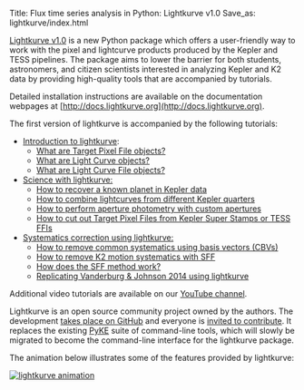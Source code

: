 Title: Flux time series analysis in Python: Lightkurve v1.0
Save_as: lightkurve/index.html

[Lightkurve v1.0](http://lightkurve.org) is a new Python package
which offers a user-friendly way to work with the pixel and lightcurve
products produced by the Kepler and TESS pipelines.
The package aims to lower the barrier for both students, astronomers,
and citizen scientists interested in analyzing Kepler and K2 data
by providing high-quality tools that are accompanied by tutorials.

Detailed installation instructions are available on the documentation
webpages at [http://docs.lightkurve.org](http://docs.lightkurve.org).

The first version of lightkurve is accompanied by the following tutorials:

* [Introduction to lightkurve](http://docs.lightkurve.org/tutorials/section1.html):
    * [What are Target Pixel File objects?](http://docs.lightkurve.org/tutorials/1.02-target-pixel-files.html)
    * [What are Light Curve objects?](http://docs.lightkurve.org/tutorials/1.03-what-are-lightcurves.html)
    * [What are Light Curve File objects?](http://docs.lightkurve.org/tutorials/1.04-lightcurve-files.html)
* [Science with lightkurve:](http://docs.lightkurve.org/tutorials/section2.html)
    * [How to recover a known planet in Kepler data](http://docs.lightkurve.org/tutorials/2.02-recover-a-planet.html)
    * [How to combine lightcurves from different Kepler quarters](http://docs.lightkurve.org/tutorials/2.03-appending-lightcurves.html)
    * [How to perform aperture photometry with custom apertures](http://docs.lightkurve.org/tutorials/2.05-making-custom-apertures.html)
    * [How to cut out Target Pixel Files from Kepler Super Stamps or TESS FFIs](http://docs.lightkurve.org/tutorials/cutting-out-tpfs-from-tess-ffis.html)
* [Systematics correction using lightkurve:](http://docs.lightkurve.org/tutorials/section3.html)
    * [How to remove common systematics using basis vectors (CBVs)](http://docs.lightkurve.org/tutorials/2.04-removing-cbvs.html)
    * [How to remove K2 motion systematics with SFF](http://docs.lightkurve.org/tutorials/2.01-how-to-detrend.html)
    * [How does the SFF method work?](http://docs.lightkurve.org/tutorials/motion-correction/replicate-vanderburg-2014-k2sff.html)
    * [Replicating Vanderburg & Johnson 2014 using lightkurve](http://docs.lightkurve.org/tutorials/motion-correction/replicate-vanderburg-2014-lightkurve.html)


Additional video tutorials are available on our [YouTube channel](https://www.youtube.com/channel/UCJx_ls4mg5ms9q4Mv_2mYqg).

Lightkurve is an open source community project owned by the authors.
The development [takes place on GitHub](https://github.com/KeplerGO/lightkurve)
and everyone is [invited to contribute](http://docs.lightkurve.org/contributing.html).
It replaces the existing [PyKE](http://pyke.keplerscience.org) suite of command-line tools, which will slowly be migrated to become the command-line interface for the lightkurve package.

The animation below illustrates some of the features provided by lightkurve:

<a href="http://docs.lightkurve.org/_images/lightkurve-teaser.gif"><img src="http://docs.lightkurve.org/_images/lightkurve-teaser.gif" alt="lightkurve animation"></a>
